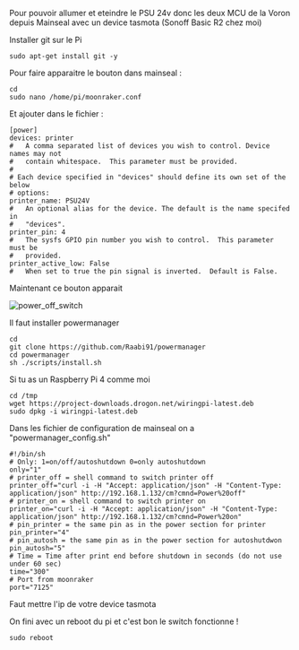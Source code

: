 Pour pouvoir allumer et eteindre le PSU 24v donc les deux MCU de la Voron depuis Mainseal avec un device tasmota (Sonoff Basic R2 chez moi)

Installer git sur le Pi
```
sudo apt-get install git -y
```

Pour faire apparaitre le bouton dans mainseal :
```
cd
sudo nano /home/pi/moonraker.conf
```
Et ajouter dans le fichier :
```
[power]
devices: printer
#   A comma separated list of devices you wish to control. Device names may not
#   contain whitespace.  This parameter must be provided.
#
# Each device specified in "devices" should define its own set of the below
# options:
printer_name: PSU24V
#   An optional alias for the device. The default is the name specifed in
#   "devices".
printer_pin: 4
#   The sysfs GPIO pin number you wish to control.  This parameter must be
#   provided.
printer_active_low: False
#   When set to true the pin signal is inverted.  Default is False.
```

Maintenant ce bouton apparait

![power_off_switch](https://github.com/elpopo-eng/VoronFrenchUsers/blob/main/Tuto/tasmota/psu24v.png)

Il faut installer powermanager
```
cd
git clone https://github.com/Raabi91/powermanager
cd powermanager
sh ./scripts/install.sh
```

Si tu as un Raspberry Pi 4 comme moi

```
cd /tmp
wget https://project-downloads.drogon.net/wiringpi-latest.deb
sudo dpkg -i wiringpi-latest.deb
```

Dans les fichier de configuration de mainseal on a "powermanager_config.sh"

```
#!/bin/sh
# Only: 1=on/off/autoshutdown 0=only autoshutdown
only="1"
# printer_off = shell command to switch printer off
printer_off="curl -i -H "Accept: application/json" -H "Content-Type: application/json" http://192.168.1.132/cm?cmnd=Power%20off"
# printer_on = shell command to switch printer on
printer_on="curl -i -H "Accept: application/json" -H "Content-Type: application/json" http://192.168.1.132/cm?cmnd=Power%20on"
# pin_printer = the same pin as in the power section for printer
pin_printer="4"
# pin_autosh = the same pin as in the power section for autoshutdwon
pin_autosh="5"
# Time = Time after print end before shutdown in seconds (do not use under 60 sec)
time="300"
# Port from moonraker
port="7125"
```
Faut mettre l'ip de votre device tasmota

On fini avec un reboot du pi et c'est bon le switch fonctionne !
```
sudo reboot
````
